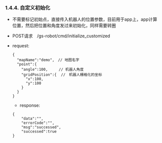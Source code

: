 ###  1.4.4. 自定义初始化

  - 不需要标记初始点，直接传入机器人的位置参数，目前用于app上，app计算位置，然后把位置和角度发过来初始化，同样需要转圈

  - POST请求　/gs-robot/cmd/initialize_customized

  - request:

    ```
    {
      "mapName":"demo",　// 地图名字
      "point":{
        "angle":100,　　　// 机器人角度
        "gridPosition":{  //　机器人栅格化的坐标
          "x":100,
          "y":100
        }
      }
    }
    ```
	
	 - response:

    ```
    {
        "data":"",
        "errorCode":"",
        "msg":"successed",
        "successed":true
    }
    ```